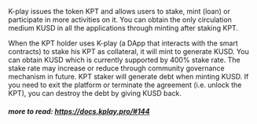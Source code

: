 K-play issues the token KPT and allows users to stake, mint (loan) or participate in more activities on it. You can obtain the only circulation medium KUSD in all the applications through minting after staking KPT.

When the KPT holder uses K-play (a DApp that interacts with the smart contracts) to stake his KPT as collateral, it will mint to generate KUSD. You can obtain KUSD which is currently supported by 400% stake rate. The stake rate may increase or reduce through community governance mechanism in future. KPT staker will generate debt when minting KUSD. If you need to exit the platform or terminate the agreement (i.e. unlock the KPT), you can destroy the debt by giving KUSD back.

##### more to read: https://docs.kplay.pro/#144
